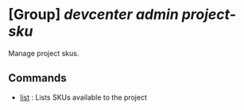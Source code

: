 # [Group] _devcenter admin project-sku_

Manage project skus.

## Commands

- [list](/Commands/devcenter/admin/project-sku/_list.md)
: Lists SKUs available to the project

